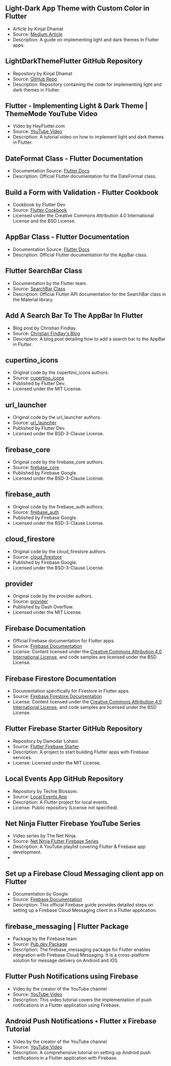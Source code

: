 ## Light-Dark App Theme with Custom Color in Flutter
- Article by Kinjal Dhamat
- Source: [Medium Article](https://medium.com/@kinjal.dhamat.sa/light-dark-app-theme-with-custom-color-in-flutter-c686db585f0c)
- Description: A guide on implementing light and dark themes in Flutter apps.

## LightDarkThemeFlutter GitHub Repository
- Repository by Kinjal Dhamat
- Source: [GitHub Repo](https://github.com/KinjalDhamat312/LightDarkThemeFlutter)
- Description: Repository containing the code for implementing light and dark themes in Flutter.

## Flutter - Implementing Light & Dark Theme | ThemeMode YouTube Video
- Video by HeyFlutter.com
- Source: [YouTube Video](https://www.youtube.com/watch?v=HSAa9yi0OMA)
- Description: A tutorial video on how to implement light and dark themes in Flutter.

## DateFormat Class - Flutter Documentation
- Documentation Source: [Flutter Docs](https://api.flutter.dev/flutter/intl/DateFormat-class.html)
- Description: Official Flutter documentation for the DateFormat class.

## Build a Form with Validation - Flutter Cookbook
- Cookbook by Flutter Dev
- Source: [Flutter Cookbook](https://docs.flutter.dev/cookbook/forms/validation)
- Licensed under the Creative Commons Attribution 4.0 International License and the BSD License.

## AppBar Class - Flutter Documentation
- Documentation Source: [Flutter Docs](https://api.flutter.dev/flutter/material/AppBar-class.html)
- Description: Official Flutter documentation for the AppBar class.

## Flutter SearchBar Class

- Documentation by the Flutter team.
- Source: [SearchBar Class](https://api.flutter.dev/flutter/material/SearchBar-class.html)
- Description: Official Flutter API documentation for the SearchBar class in the Material library.

## Add A Search Bar To The AppBar In Flutter

- Blog post by Christian Findlay.
- Source: [Christian Findlay's Blog](https://www.christianfindlay.com/blog/flutter-search-bar)
- Description: A blog post detailing how to add a search bar to the AppBar in Flutter.

## cupertino_icons

- Original code by the cupertino_icons authors.
- Source: [cupertino_icons](https://pub.dev/packages/cupertino_icons)
- Published by Flutter Dev.
- Licensed under the MIT License.

## url_launcher

- Original code by the url_launcher authors.
- Source: [url_launcher](https://pub.dev/packages/url_launcher)
- Published by Flutter Dev.
- Licensed under the BSD-3-Clause License.

## firebase_core

- Original code by the firebase_core authors.
- Source: [firebase_core](https://pub.dev/packages/firebase_core)
- Published by Firebase Google.
- Licensed under the BSD-3-Clause License.

## firebase_auth

- Original code by the firebase_auth authors.
- Source: [firebase_auth](https://pub.dev/packages/firebase_auth)
- Published by Firebase Google.
- Licensed under the BSD-3-Clause License.

## cloud_firestore

- Original code by the cloud_firestore authors.
- Source: [cloud_firestore](https://pub.dev/packages/cloud_firestore)
- Published by Firebase Google.
- Licensed under the BSD-3-Clause License.

## provider

- Original code by the provider authors.
- Source: [provider](https://pub.dev/packages/provider)
- Published by Dash Overflow.
- Licensed under the MIT License.

## Firebase Documentation

- Official Firebase documentation for Flutter apps.
- Source: [Firebase Documentation](https://firebase.google.com/docs)
- License: Content licensed under the [Creative Commons Attribution 4.0 International License](https://creativecommons.org/licenses/by/4.0/), and code samples are licensed under the BSD License.

## Firebase Firestore Documentation

- Documentation specifically for Firestore in Flutter apps.
- Source: [Firebase Firestore Documentation](https://firebase.google.com/docs/firestore)
- License: Content licensed under the [Creative Commons Attribution 4.0 International License](https://creativecommons.org/licenses/by/4.0/), and code samples are licensed under the BSD License.

## Flutter Firebase Starter GitHub Repository

- Repository by Damodar Lohani.
- Source: [Flutter Firebase Starter](https://github.com/lohanidamodar/flutter_firebase_starter)
- Description: A project to start building Flutter apps with Firebase services.
- License: Licensed under the MIT License.

## Local Events App GitHub Repository

- Repository by Techie Blossom.
- Source: [Local Events App](https://github.com/TechieBlossom/local_events_app)
- Description: A Flutter project for local events.
- License: Public repository (License not specified).

## Net Ninja Flutter Firebase YouTube Series

- Video series by The Net Ninja.
- Source: [Net Ninja Flutter Firebase Series](https://www.youtube.com/playlist?list=PL4cUxeGkcC9j--TKIdkb3ISfRbJeJYQwC)
- Description: A YouTube playlist covering Flutter & Firebase app development.
- 
## Set up a Firebase Cloud Messaging client app on Flutter

- Documentation by Google
- Source: [Firebase Documentation](https://firebase.google.com/docs/cloud-messaging/flutter/client)
- Description: This official Firebase guide provides detailed steps on setting up a Firebase Cloud Messaging client in a Flutter application.

## firebase_messaging | Flutter Package

- Package by the Firebase team
- Source: [Pub.dev Package](https://pub.dev/packages/firebase_messaging)
- Description: The firebase_messaging package for Flutter enables integration with Firebase Cloud Messaging. It is a cross-platform solution for message delivery on Android and iOS.


## Flutter Push Notifications using Firebase

- Video by the creator of the YouTube channel
- Source: [YouTube Video](https://www.youtube.com/watch?v=k0zGEbiDJcQ)
- Description: This video tutorial covers the implementation of push notifications in a Flutter application using Firebase.

## Android Push Notifications • Flutter x Firebase Tutorial

- Video by the creator of the YouTube channel
- Source: [YouTube Video](https://www.youtube.com/watch?v=A3M0N_B-CR0)
- Description: A comprehensive tutorial on setting up Android push notifications in a Flutter application with Firebase.

